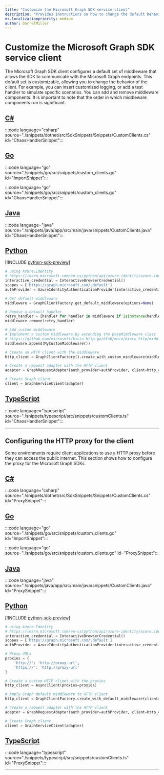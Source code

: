 ```yaml
---
title: "Customize the Microsoft Graph SDK service client"
description: "Provides instructions on how to change the default behavior of the Microsoft Graph SDK service client."
ms.localizationpriority: medium
author: DarrelMiller
---
```


# Customize the Microsoft Graph SDK service client

The Microsoft Graph SDK client configures a default set of middleware that allows the SDK to communicate with the Microsoft Graph endpoints. This default set is customizable, allowing you to change the behavior of the client. For example, you can insert customized logging, or add a test handler to simulate specific scenarios. You can add and remove middleware components. It is important to note that the order in which middleware components run is significant.

<!-- markdownlint-disable MD051 -->
## [C#](#tab/csharp)

:::code language="csharp" source="./snippets/dotnet/src/SdkSnippets/Snippets/CustomClients.cs" id="ChaosHandlerSnippet":::

## [Go](#tab/go)

:::code language="go" source="./snippets/go/src/snippets/custom_clients.go" id="ImportSnippet":::

:::code language="go" source="./snippets/go/src/snippets/custom_clients.go" id="ChaosHandlerSnippet":::

## [Java](#tab/java)

:::code language="java" source="./snippets/java/app/src/main/java/snippets/CustomClients.java" id="ChaosHandlerSnippet":::

## [Python](#tab/python)

[!INCLUDE [python-sdk-preview](../../includes/python-sdk-preview.md)]

```python
# using Azure.Identity
# https://learn.microsoft.com/en-us/python/api/azure-identity/azure.identity.interactivebrowsercredential
interactive_credential = InteractiveBrowserCredential()
scopes = ['https://graph.microsoft.com/.default']
authProvider = AzureIdentityAuthenticationProvider(interactive_credential, scopes=scopes)

# Get default middleware
middleware = GraphClientFactory.get_default_middleware(options=None)

# Remove a default handler
retry_handler = [handler for handler in middleware if isinstance(handler, RetryHandler)][0]
middleware.remove(retry_handler)

# Add custom middleware
# Implement a custom middleware by extending the BaseMiddleware class
# https://github.com/microsoft/kiota-http-go/blob/main/kiota_http/middleware/middleware.py
middleware.append(MyCustomMiddleware())

# Create an HTTP client with the middleware
http_client = GraphClientFactory().create_with_custom_middleware(middleware)

# Create a request adapter with the HTTP client
adapter = GraphRequestAdapter(auth_provider=authProvider, client=http_client)

# Create Graph client
client = GraphServiceClient(adapter)
```

## [TypeScript](#tab/typescript)

:::code language="typescript" source="./snippets/typescript/src/snippets/customClients.ts" id="ChaosHandlerSnippet":::

---

## Configuring the HTTP proxy for the client

Some environments require client applications to use a HTTP proxy before they can access the public internet. This section shows how to configure the proxy for the Microsoft Graph SDKs.

<!-- markdownlint-disable MD024 -->
## [C#](#tab/csharp)

:::code language="csharp" source="./snippets/dotnet/src/SdkSnippets/Snippets/CustomClients.cs" id="ProxySnippet":::

## [Go](#tab/go)

:::code language="go" source="./snippets/go/src/snippets/custom_clients.go" id="ImportSnippet":::

:::code language="go" source="./snippets/go/src/snippets/custom_clients.go" id="ProxySnippet":::

## [Java](#tab/java)

:::code language="java" source="./snippets/java/app/src/main/java/snippets/CustomClients.java" id="ProxySnippet":::

## [Python](#tab/python)

[!INCLUDE [python-sdk-preview](../../includes/python-sdk-preview.md)]

```python
# using Azure.Identity
# https://learn.microsoft.com/en-us/python/api/azure-identity/azure.identity.interactivebrowsercredential
interactive_credential = InteractiveBrowserCredential()
scopes = ['https://graph.microsoft.com/.default']
authProvider = AzureIdentityAuthenticationProvider(interactive_credential, scopes=scopes)

# Proxy URLs
proxies = {
    'http://': 'http://proxy-url',
    'https://': 'http://proxy-url'
}

# Create a custom HTTP client with the proxies
http_client = AsyncClient(proxies=proxies)

# Apply Graph default middleware to HTTP client
http_client = GraphClientFactory.create_with_default_middleware(client=http_client)

# Create a request adapter with the HTTP client
adapter = GraphRequestAdapter(auth_provider=authProvider, client=http_client)

# Create Graph client
client = GraphServiceClient(adapter)
```

## [TypeScript](#tab/typescript)

:::code language="typescript" source="./snippets/typescript/src/snippets/customClients.ts" id="ProxySnippet":::

---
